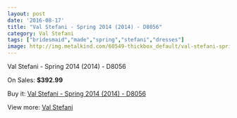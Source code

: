 ```yaml
---
layout: post
date: '2016-08-17'
title: "Val Stefani - Spring 2014 (2014) - D8056"
category: Val Stefani
tags: ["bridesmaid","made","spring","stefani","dresses"]
image: http://img.metalkind.com/60549-thickbox_default/val-stefani-spring-2014-2014-d8056.jpg
---
```

Val Stefani - Spring 2014 (2014) - D8056

On Sales: **$392.99**
<a href="https://www.metalkind.com/en/val-stefani/16107-val-stefani-spring-2014-2014-d8056.html"><amp-img layout="responsive" width="600" height="600" src="//img.metalkind.com/60549-thickbox_default/val-stefani-spring-2014-2014-d8056.jpg" alt="Val Stefani - Spring 2014 (2014) - D8056 0" /></a>
<a href="https://www.metalkind.com/en/val-stefani/16107-val-stefani-spring-2014-2014-d8056.html"><amp-img layout="responsive" width="600" height="600" src="//img.metalkind.com/60550-thickbox_default/val-stefani-spring-2014-2014-d8056.jpg" alt="Val Stefani - Spring 2014 (2014) - D8056 1" /></a>

Buy it: [Val Stefani - Spring 2014 (2014) - D8056](https://www.metalkind.com/en/val-stefani/16107-val-stefani-spring-2014-2014-d8056.html "Val Stefani - Spring 2014 (2014) - D8056")

View more: [Val Stefani](https://www.metalkind.com/en/195-val-stefani "Val Stefani")